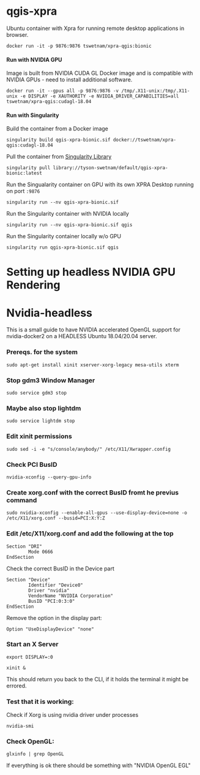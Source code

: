 # qgis-xpra

Ubuntu container with Xpra for running remote desktop applications in browser.

```
docker run -it -p 9876:9876 tswetnam/xpra-qgis:bionic
```

#### Run with NVIDIA GPU 

Image is built from NVIDIA CUDA GL Docker image and is compatible with NVIDIA GPUs - need to install additional software.

```
docker run -it --gpus all -p 9876:9876 -v /tmp/.X11-unix:/tmp/.X11-unix -e DISPLAY -e XAUTHORITY -e NVIDIA_DRIVER_CAPABILITIES=all tswetnam/xpra-qgis:cudagl-18.04
```
#### Run with Singularity

Build the container from a Docker image

```
singularity build qgis-xpra-bionic.sif docker://tswetnam/xpra-qgis:cudagl-18.04
```

Pull the container from [Singularity Library](https://cloud.sylabs.io/library)

```
singularity pull library://tyson-swetnam/default/qgis-xpra-bionic:latest
```

Run the Singualarity container on GPU with its own XPRA Desktop running on port `:9876`

```
singularity run --nv qgis-xpra-bionic.sif
```

Run the Singularity container with NVIDIA locally

```
singularity run --nv qgis-xpra-bionic.sif qgis
```


Run the Singularity container locally w/o GPU

```
singularity run qgis-xpra-bionic.sif qgis
```

# Setting up headless NVIDIA GPU Rendering

# Nvidia-headless

This is a small guide to have NVIDIA accelerated OpenGL support for nvidia-docker2 on a HEADLESS Ubuntu 18.04/20.04 server.

### Prereqs. for the system

```sudo apt-get install xinit xserver-xorg-legacy mesa-utils xterm```

### Stop gdm3 Window Manager

```sudo service gdm3 stop```

### Maybe also stop lightdm

```sudo service lightdm stop```

### Edit xinit permissions

```sudo sed -i -e "s/console/anybody/" /etc/X11/Xwrapper.config```

### Check PCI BusID

```nvidia-xconfig --query-gpu-info```

### Create xorg.conf with the correct BusID fromt he previus command

```sudo nvidia-xconfig --enable-all-gpus --use-display-device=none -o /etc/X11/xorg.conf --busid=PCI:X:Y:Z```

### Edit /etc/X11/xorg.conf and add the following at the top

```
Section "DRI"
        Mode 0666
EndSection
```

Check the correct BusID in the Device part

```
Section "Device"
        Identifier "Device0"
        Driver "nvidia"
        VendorName "NVIDIA Corporation"
        BusID "PCI:0:3:0"
EndSection
```

Remove the option in the display part:

```
Option "UseDisplayDevice" "none"
```

### Start an X Server

```export DISPLAY=:0```

```xinit &```

This should return you back to the CLI, if it holds the terminal it might be errored. 

### Test that it is working:

Check if Xorg is using nvidia driver under processes

```nvidia-smi```

### Check OpenGL:

```
glxinfo | grep OpenGL
```

If everything is ok there should be something with "NVIDIA OpenGL EGL"
